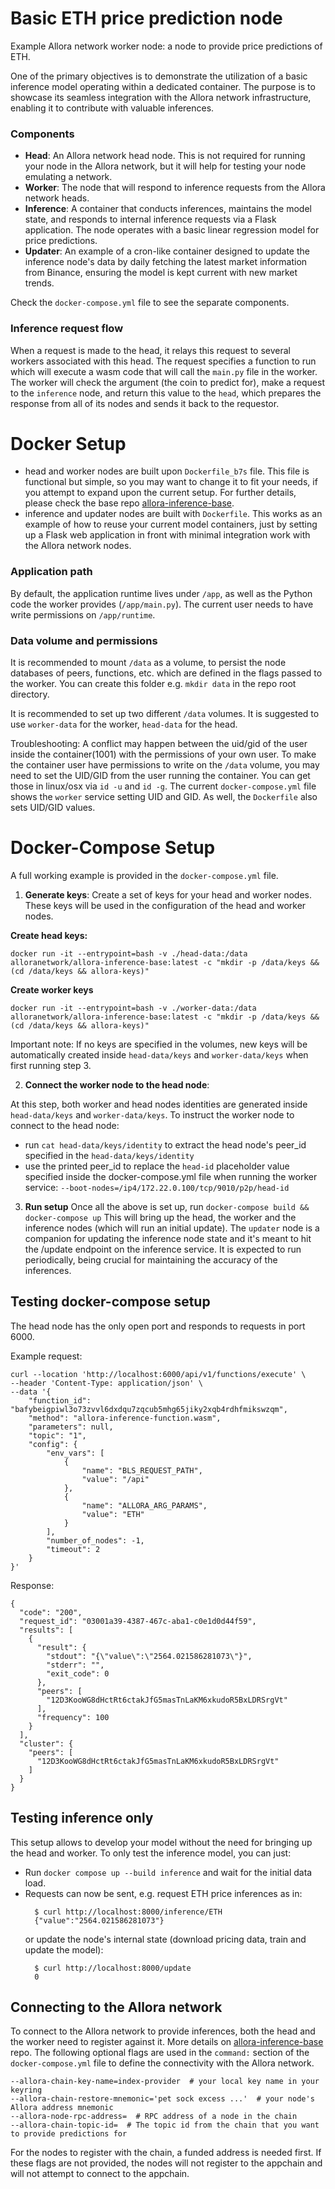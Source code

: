 # Basic ETH price prediction node

Example Allora network worker node: a node to provide price predictions of ETH.

One of the primary objectives is to demonstrate the utilization of a basic inference model operating within a dedicated container. The purpose is to showcase its seamless integration with the Allora network infrastructure, enabling it to contribute with valuable inferences.

### Components

* **Head**: An Allora network head node. This is not required for running your node in the Allora network, but it will help for testing your node emulating a network.
* **Worker**: The node that will respond to inference requests from the Allora network heads.
* **Inference**: A container that conducts inferences, maintains the model state, and responds to internal inference requests via a Flask application. The node operates with a basic linear regression model for price predictions.
* **Updater**: An example of a cron-like container designed to update the inference node's data by daily fetching the latest market information from Binance, ensuring the model is kept current with new market trends.

Check the `docker-compose.yml` file to see the separate components.

### Inference request flow

When a request is made to the head, it relays this request to several workers associated with this head. The request specifies a function to run which will execute a wasm code that will call the `main.py` file in the worker. The worker will check the argument (the coin to predict for), make a request to the `inference` node, and return this value to the `head`, which prepares the response from all of its nodes and sends it back to the requestor.

# Docker Setup

- head and worker nodes are built upon `Dockerfile_b7s` file. This file is functional but simple, so you may want to change it to fit your needs, if you attempt to expand upon the current setup.
For further details, please check the base repo [allora-inference-base](https://github.com/allora-network/allora-inference-base).
- inference and updater nodes are built with `Dockerfile`. This works as an example of how to reuse your current model containers, just by setting up a Flask web application in front with minimal integration work with the Allora network nodes.

###  Application path

By default, the application runtime lives under `/app`, as well as the Python code the worker provides (`/app/main.py`). The current user needs to have write permissions on `/app/runtime`.

### Data volume and permissions

It is recommended to mount `/data` as a volume, to persist the node databases of peers, functions, etc. which are defined in the flags passed to the worker.
You can create this folder e.g. `mkdir data` in the repo root directory.

It is recommended to set up two different `/data` volumes. It is suggested to use `worker-data` for the worker, `head-data` for the head.

Troubleshooting: A conflict may happen between the uid/gid of the user inside the container(1001) with the permissions of your own user.
To make the container user have permissions to write on the `/data` volume, you may need to set the UID/GID from the user running the container. You can get those in linux/osx via `id -u` and `id -g`.
The current `docker-compose.yml` file shows the `worker` service setting UID and GID. As well, the `Dockerfile` also sets UID/GID values.


# Docker-Compose Setup
A full working example is provided in the `docker-compose.yml` file.

1. **Generate keys**: Create a set of keys for your head and worker nodes. These keys will be used in the configuration of the head and worker nodes.

**Create head keys:**
```
docker run -it --entrypoint=bash -v ./head-data:/data alloranetwork/allora-inference-base:latest -c "mkdir -p /data/keys && (cd /data/keys && allora-keys)"
```

**Create worker keys**
```
docker run -it --entrypoint=bash -v ./worker-data:/data alloranetwork/allora-inference-base:latest -c "mkdir -p /data/keys && (cd /data/keys && allora-keys)"
```

Important note: If no keys are specified in the volumes, new keys will be automatically created inside `head-data/keys` and `worker-data/keys` when first running step 3.

2. **Connect the worker node to the head node**:

At this step, both worker and head nodes identities are generated inside `head-data/keys` and `worker-data/keys`.
To instruct the worker node to connect to the head node:
- run `cat head-data/keys/identity` to extract the head node's peer_id specified in the `head-data/keys/identity`
- use the printed peer_id to replace the `head-id` placeholder value specified inside the docker-compose.yml file when running the worker service: `--boot-nodes=/ip4/172.22.0.100/tcp/9010/p2p/head-id`

3. **Run setup**
Once all the above is set up, run `docker-compose build && docker-compose up`
This will bring up the head, the worker and the inference nodes (which will run an initial update). The `updater` node is a companion for updating the inference node state and it's meant to hit the /update endpoint on the inference service. It is expected to run periodically, being crucial for maintaining the accuracy of the inferences.

## Testing docker-compose setup

The head node has the only open port and responds to requests in port 6000.

Example request:
```
curl --location 'http://localhost:6000/api/v1/functions/execute' \
--header 'Content-Type: application/json' \
--data '{
    "function_id": "bafybeigpiwl3o73zvvl6dxdqu7zqcub5mhg65jiky2xqb4rdhfmikswzqm",
    "method": "allora-inference-function.wasm",
    "parameters": null,
    "topic": "1",
    "config": {
        "env_vars": [
            {
                "name": "BLS_REQUEST_PATH",
                "value": "/api"
            },
            {
                "name": "ALLORA_ARG_PARAMS",
                "value": "ETH"
            }
        ],
        "number_of_nodes": -1,
        "timeout": 2
    }
}'
```
Response: 
```
{
  "code": "200",
  "request_id": "03001a39-4387-467c-aba1-c0e1d0d44f59",
  "results": [
    {
      "result": {
        "stdout": "{\"value\":\"2564.021586281073\"}",
        "stderr": "",
        "exit_code": 0
      },
      "peers": [
        "12D3KooWG8dHctRt6ctakJfG5masTnLaKM6xkudoR5BxLDRSrgVt"
      ],
      "frequency": 100
    }
  ],
  "cluster": {
    "peers": [
      "12D3KooWG8dHctRt6ctakJfG5masTnLaKM6xkudoR5BxLDRSrgVt"
    ]
  }
}
```

## Testing inference only
This setup allows to develop your model without the need for bringing up the head and worker.
To only test the inference model, you can just:
- Run `docker compose up --build inference` and wait for the initial data load.
- Requests can now be sent, e.g. request ETH price inferences as in: 
  ```
    $ curl http://localhost:8000/inference/ETH
    {"value":"2564.021586281073"}
  ```
  or update the node's internal state (download pricing data, train and update the model):
  ```
    $ curl http://localhost:8000/update
    0
  ```

## Connecting to the Allora network
 To connect to the Allora network to provide inferences, both the head and the worker need to register against it. More details on [allora-inference-base](https://github.com/allora-network/allora-inference-base) repo.
The following optional flags are used in the `command:` section of the `docker-compose.yml` file to define the connectivity with the Allora network.

```
--allora-chain-key-name=index-provider  # your local key name in your keyring
--allora-chain-restore-mnemonic='pet sock excess ...'  # your node's Allora address mnemonic
--allora-node-rpc-address=  # RPC address of a node in the chain
--allora-chain-topic-id=  # The topic id from the chain that you want to provide predictions for
```
For the nodes to register with the chain, a funded address is needed first.
If these flags are not provided, the nodes will not register to the appchain and will not attempt to connect to the appchain.
